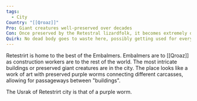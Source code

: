 ```yaml
---
tags:
  - City
Country: "[[Qroaz]]"
Pro: Giant creatures well-preserved over decades
Con: Once preserved by the Retestral lizardfolk, it becomes extremely difficult to bring the bodies back to life
Quirk: No dead body goes to waste here, possibly getting used for every day items
---
```

Retestrirt is home to the best of the Embalmers. Embalmers are to [[Qroaz]] as construction workers are to the rest of the world. The most intricate buildings or preserved giant creatures are in the city. The place looks like a work of art with preserved purple worms connecting different carcasses, allowing for passageways between "buildings".

The Usrak of Retestrirt city is that of a purple worm.